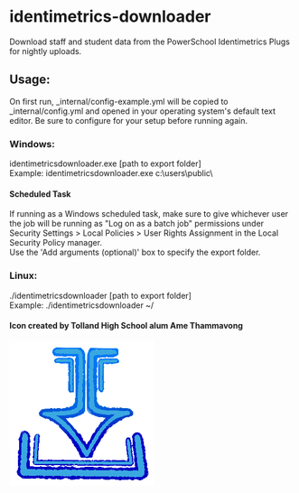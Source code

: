 # identimetrics-downloader
Download staff and student data from the PowerSchool Identimetrics Plugs for nightly uploads.

## Usage:

On first run, _internal/config-example.yml will be copied to _internal/config.yml and opened in your operating system's default text editor. Be sure to configure for your setup before running again.

### Windows:
identimetricsdownloader.exe [path to export folder]  
Example: identimetricsdownloader.exe c:\users\public\

#### Scheduled Task
If running as a Windows scheduled task, make sure to give whichever user the job will be running as "Log on as a batch job" permissions under Security Settings > Local Policies > User Rights Assignment in the Local Security Policy manager.  
Use the 'Add arguments (optional)' box to specify the export folder.

### Linux:
./identimetricsdownloader [path to export folder]  
Example: ./identimetricsdownloader ~/

#### Icon created by Tolland High School alum Ame Thammavong
![image info](./identimetrics_downloader/icon/identimetricsdownloader.png)
